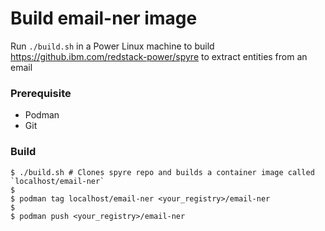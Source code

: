 # Build email-ner image

Run `./build.sh` in a Power Linux machine to build https://github.ibm.com/redstack-power/spyre to extract entities from an email

### Prerequisite
- Podman
- Git

### Build
```
$ ./build.sh # Clones spyre repo and builds a container image called `localhost/email-ner`
$
$ podman tag localhost/email-ner <your_registry>/email-ner
$
$ podman push <your_registry>/email-ner
```
